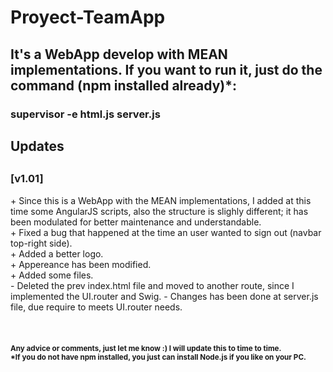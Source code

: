 # Proyect-TeamApp

<h2>It's a WebApp develop with MEAN implementations. If you want to run it, just do the command (npm installed already)*:</h2>
<h3><stronger>supervisor -e html.js server.js</stronger></h3>

<h2><stronger>Updates</stronger><h2>
  <h3><stronger>[v1.01]</stronger></h3>
+ Since this is a WebApp with the MEAN implementations, I added at this time some AngularJS scripts, also the structure is slighly different; it has been modulated for better maintenance and understandable.<br>
+ Fixed a bug that happened at the time an user wanted to sign out (navbar top-right side).<br>
+ Added a better logo.<br>
+ Appereance has been modified.<br>
+ Added some files.<br>
- Deleted the prev index.html file and moved to another route, since I implemented the UI.router and Swig.
- Changes has been done at server.js file, due require to meets UI.router needs.<br>
<br>
<br>
<br>
<strong><small>Any advice or comments, just let me know :) I will update this to time to time.</small><br>
<small>*If you do not have npm installed, you just can install Node.js if you like on your PC.</small></strong>
